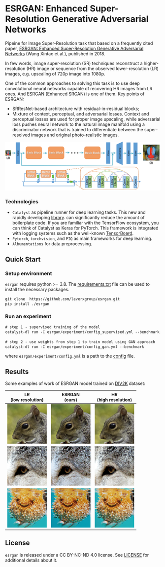 # ESRGAN: Enhanced Super-Resolution Generative Adversarial Networks
Pipeine for Image Super-Resolution task that based on a frequently cited paper, [ESRGAN: Enhanced Super-Resolution Generative Adversarial Networks](https://arxiv.org/abs/1809.00219) (Wang Xintao et al.), published in 2018.

In few words, image super-resolution (SR) techniques reconstruct a higher-resolution (HR) image or sequence
from the observed lower-resolution (LR) images, e.g. upscaling of 720p image into 1080p.

One of the common approaches to solving this task is to use deep convolutional neural networks
capable of recovering HR images from LR ones. And ESRGAN (Enhanced SRGAN) is one of them.
Key points of ESRGAN:

- SRResNet-based architecture with residual-in-residual blocks;
- Mixture of context, perceptual, and adversarial losses. Context and perceptual losses are used for proper image upscaling,
  while adversarial loss pushes neural network to the natural image manifold using a discriminator network
  that is trained to differentiate between the super-resolved images and original photo-realistic images.

![ESRGAN architecture](docs/_static/architecture.png)

### Technologies

* `Catalyst` as pipeline runner for deep learning tasks. This new and rapidly developing [library](https://github.com/catalyst-team/catalyst).
  can significantly reduce the amount of boilerplate code. If you are familiar with the TensorFlow ecosystem, you can think of Catalyst
  as Keras for PyTorch. This framework is integrated with logging systems such as the well-known [TensorBoard](https://www.tensorflow.org/tensorboard).
* `Pytorch`, `torchvision`, and `PIQ` as main frameworks for deep learning.
* `Albumentations` for data preprocessing.

## Quick Start

### Setup environment
`esrgan` requires python >= 3.8. The [requirements.txt](requirements.txt) file can be used to install the necessary packages.

```
git clone  https://github.com/leverxgroup/esrgan.git
pip install ./esrgan
```

### Run an experiment
```
# step 1 - supervised training of the model
catalyst-dl run -C esrgan/experiment/config_supervised.yml --benchmark

# step 2 - use weights from step 1 to train model using GAN approach
catalyst-dl run -C esrgan/experiment/config_gan.yml --benchmark
```
where `esrgan/experiment/config.yml` is a path to the [config](experiment/config.yml) file.

## Results
Some examples of work of ESRGAN model trained on [DIV2K](https://data.vision.ee.ethz.ch/cvl/DIV2K) dataset:

| LR</br>(low resolution) | ESRGAN</br>(ours) | HR</br>(high resolution) |
|:---:|:---:|:---:|
| <img src="docs/_static/sq_crop_lr.png" height="128" width="128"/> | <img src="docs/_static/sq_crop_sr_x4.png" height="128" width="128"/> | <img src="docs/_static/sq_crop_hr.png" height="128" width="128"/> |
| <img src="docs/_static/wf_crop_lr.png" height="128" width="128"/> | <img src="docs/_static/wf_crop_sr_x4.png" height="128" width="128"/> | <img src="docs/_static/wf_crop_hr.png" height="128" width="128"/> |
| <img src="docs/_static/fish_crop_lr.png" height="128" width="128"/> | <img src="docs/_static/fish_crop_sr_x4.png" height="128" width="128"/> | <img src="docs/_static/fish_crop_hr.png" height="128" width="128"/> |

## License
`esrgan` is released under a CC BY-NC-ND 4.0 license. See [LICENSE](LICENSE) for additional details about it.
